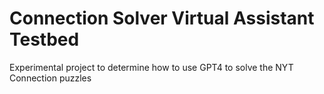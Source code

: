 # Connection Solver Virtual Assistant Testbed

Experimental project to determine how to use GPT4 to solve the NYT Connection puzzles

